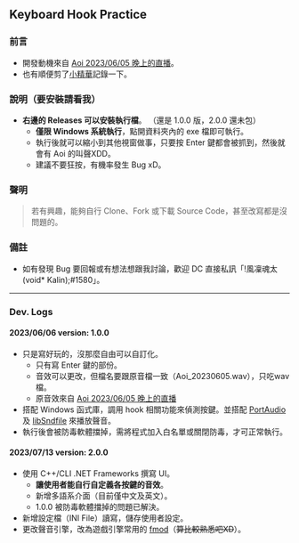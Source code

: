 ## Keyboard Hook Practice

### 前言
- 開發動機來自 [Aoi 2023/06/05 晚上的直播](https://www.youtube.com/watch?v=9eAVmmSTD58&t=7585s)。
- 也有順便剪了[小精華](https://youtu.be/WPq07hRVdo8)記錄一下。

### 說明（要安裝請看我）
- **右邊的 Releases 可以安裝執行檔**。 （還是 1.0.0 版，2.0.0 還未包）
  - **僅限 Windows 系統執行**，點開資料夾內的 exe 檔即可執行。
  - 執行後就可以縮小到其他視窗做事，只要按 Enter 鍵都會被抓到，然後就會有 Aoi 的叫聲XDD。
  - 建議不要狂按，有機率發生 Bug xD。

### 聲明
> 若有興趣，能夠自行 Clone、Fork 或下載 Source Code，甚至改寫都是沒問題的。

### 備註
- 如有發現 Bug 要回報或有想法想跟我討論，歡迎 DC 直接私訊「!風凜魂太(void* Kalin);#1580」。

---

### Dev. Logs
#### 2023/06/06 version: 1.0.0
- 只是寫好玩的，沒那麼自由可以自訂化。
  - 只有寫 Enter 鍵的部份。
  - 音效可以更改，但檔名要跟原音檔一致（Aoi_20230605.wav），只吃wav檔。
  - 原音效來自 [Aoi 2023/06/05 晚上的直播](https://www.youtube.com/watch?v=9eAVmmSTD58&t=7618s)
- 搭配 Windows 函式庫，調用 hook 相關功能來偵測按鍵。並搭配 [PortAudio](https://github.com/PortAudio/portaudio) 及 [libSndfile](https://github.com/libsndfile/libsndfile) 來播放聲音。
- 執行後會被防毒軟體擋掉，需將程式加入白名單或關閉防毒，才可正常執行。
#### 2023/07/13 version: 2.0.0
- 使用 C++/CLI .NET Frameworks 撰寫 UI。
  - **讓使用者能自行自定義各按鍵的音效**。
  - 新增多語系介面（目前僅中文及英文）。
  - 1.0.0 被防毒軟體擋掉的問題已解決。
- 新增設定檔（INI File）讀寫，儲存使用者設定。
- 更改聲音引擎，改為遊戲引擎常用的 [fmod](https://www.fmod.com/)（~~算比較熟悉吧XD~~）。
